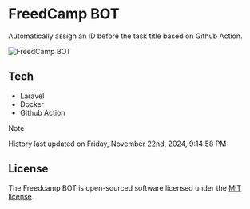 # FreedCamp BOT

Automatically assign an ID before the task title based on Github Action.

![FreedCamp BOT](https://repository-images.githubusercontent.com/737932867/7d34798b-2680-471c-b089-a78a718d3d6a)

## Tech

- Laravel
- Docker
- Github Action

> [!NOTE]  
> History last updated on Friday, November 22nd, 2024, 9:14:58 PM

## License

The Freedcamp BOT is open-sourced software licensed under the [MIT license](https://opensource.org/licenses/MIT).
